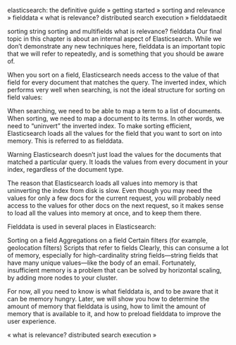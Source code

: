 
elasticsearch: the definitive guide » getting started » sorting and relevance » fielddata
«  what is relevance?     distributed search execution  »
fielddataedit

sorting
string sorting and multifields
what is relevance?
fielddata
Our final topic in this chapter is about an internal aspect of Elasticsearch. While we don’t demonstrate any new techniques here, fielddata is an important topic that we will refer to repeatedly, and is something that you should be aware of.

When you sort on a field, Elasticsearch needs access to the value of that field for every document that matches the query. The inverted index, which performs very well when searching, is not the ideal structure for sorting on field values:

When searching, we need to be able to map a term to a list of documents.
When sorting, we need to map a document to its terms. In other words, we need to “uninvert” the inverted index.
To make sorting efficient, Elasticsearch loads all the values for the field that you want to sort on into memory. This is referred to as fielddata.

Warning
Elasticsearch doesn’t just load the values for the documents that matched a particular query. It loads the values from every document in your index, regardless of the document type.

The reason that Elasticsearch loads all values into memory is that uninverting the index from disk is slow. Even though you may need the values for only a few docs for the current request, you will probably need access to the values for other docs on the next request, so it makes sense to load all the values into memory at once, and to keep them there.

Fielddata is used in several places in Elasticsearch:

Sorting on a field
Aggregations on a field
Certain filters (for example, geolocation filters)
Scripts that refer to fields
Clearly, this can consume a lot of memory, especially for high-cardinality string fields—string fields that have many unique values—like the body of an email. Fortunately, insufficient memory is a problem that can be solved by horizontal scaling, by adding more nodes to your cluster.

For now, all you need to know is what fielddata is, and to be aware that it can be memory hungry. Later, we will show you how to determine the amount of memory that fielddata is using, how to limit the amount of memory that is available to it, and how to preload fielddata to improve the user experience.

«  what is relevance?     distributed search execution  »
